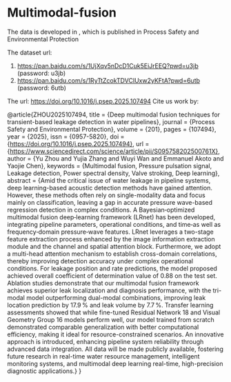 # Multimodal-fusion
The data is developed in  <Deep multimodal fusion techniques for transient-based leakage detection in water pipelines>, which is published in Process Safety and Environmental Protection

The dataset url:

1. https://pan.baidu.com/s/1UjXqv5nDcD1Cuk5EiJrEEQ?pwd=u3jb   (password:  u3jb)
2.  https://pan.baidu.com/s/1RyTtZcokTDVCIUxw2yKFtA?pwd=6utb  (password:  6utb)

The url: https://doi.org/10.1016/j.psep.2025.107494
Cite us work by: 

@article{ZHOU2025107494,
title = {Deep multimodal fusion techniques for transient-based leakage detection in water pipelines},
journal = {Process Safety and Environmental Protection},
volume = {201},
pages = {107494},
year = {2025},
issn = {0957-5820},
doi = {https://doi.org/10.1016/j.psep.2025.107494},
url = {https://www.sciencedirect.com/science/article/pii/S095758202500761X},
author = {Yu Zhou and Yujia Zhang and Wuyi Wan and Emmanuel Akoto and Yaojie Chen},
keywords = {Multimodal fusion, Pressure pulsation signal, Leakage detection, Power spectral density, Valve stroking, Deep learning},
abstract = {Amid the critical issue of water leakage in pipeline systems, deep learning-based acoustic detection methods have gained attention. However, these methods often rely on single-modality data and focus mainly on classification, leaving a gap in accurate pressure wave-based regression detection in complex conditions. A Bayesian‑optimized multimodal fusion deep‑learning framework (LRnet) has been developed, integrating pipeline parameters, operational conditions, and time‑as well as frequency‑domain pressure‑wave features. LRnet leverages a two-stage feature extraction process enhanced by the image information extraction module and the channel and spatial attention block. Furthermore, we adopt a multi-head attention mechanism to establish cross-domain correlations, thereby improving detection accuracy under complex operational conditions. For leakage position and rate predictions, the model proposed achieved overall coefficient of determination value of 0.88 on the test set. Ablation studies demonstrate that our multimodal fusion framework achieves superior leak localization and diagnosis performance, with the tri-modal model outperforming dual-modal combinations, improving leak location prediction by 17.9 % and leak volume by 7.7 %. Transfer learning assessments showed that while fine-tuned Residual Network 18 and Visual Geometry Group 16 models perform well, our model trained from scratch demonstrated comparable generalization with better computational efficiency, making it ideal for resource-constrained scenarios. An innovative approach is introduced, enhancing pipeline system reliability through advanced data integration. All data will be made publicly available, fostering future research in real-time water resource management, intelligent monitoring systems, and multimodal deep learning real-time, high-precision diagnostic applications.}
}
